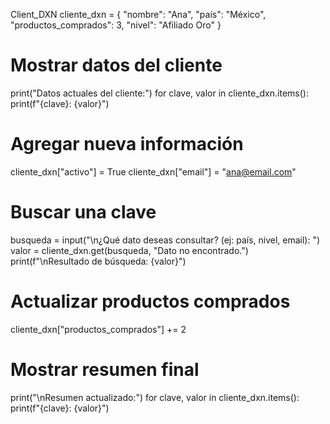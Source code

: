 Client_DXN cliente_dxn = {
    "nombre": "Ana",
    "país": "México",
    "productos_comprados": 3,
    "nivel": "Afiliado Oro"
}

# Mostrar datos del cliente
print("Datos actuales del cliente:")
for clave, valor in cliente_dxn.items():
    print(f"{clave}: {valor}")

# Agregar nueva información
cliente_dxn["activo"] = True
cliente_dxn["email"] = "ana@email.com"

# Buscar una clave
busqueda = input("\n¿Qué dato deseas consultar? (ej: país, nivel, email): ")
valor = cliente_dxn.get(busqueda, "Dato no encontrado.")
print(f"\nResultado de búsqueda: {valor}")

# Actualizar productos comprados
cliente_dxn["productos_comprados"] += 2

# Mostrar resumen final
print("\nResumen actualizado:")
for clave, valor in cliente_dxn.items():
    print(f"{clave}: {valor}")